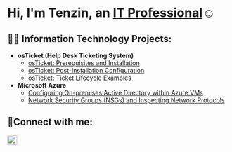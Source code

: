 <h1>Hi, I'm Tenzin, an <a href="https://linkedin.com/in/tenzin-nangsa">IT Professional</a>☺</h1>

<h2>👨‍💻 Information Technology Projects:</h2>

- <b>osTicket (Help Desk Ticketing System)</b>
  - [osTicket: Prerequisites and Installation](https://github.com/tnangsa/osticket-prereqs)
  - [osTicket: Post-Installation Configuration](https://github.com/tnangsa/post-install-config)
  - [osTicket: Ticket Lifecycle Examples](https://github.com/tnangsa/ticket-lifecycle)
- <b>Microsoft Azure</b>
  - [Configuring On-premises Active Directory within Azure VMs](https://github.com/tnangsa/configure-ad)
  - [Network Security Groups (NSGs) and Inspecting Network Protocols](https://github.com/tnangsa/azure-network-protocols)

<h2>🤳Connect with me:</h2>

[<img align="left" alt="Tenzin | LinkedIn" width="22px" src="https://cdn.jsdelivr.net/npm/simple-icons@v3/icons/linkedin.svg" />][linkedin]

[linkedin]: https://linkedin.com/in/tenzin-nangsa
